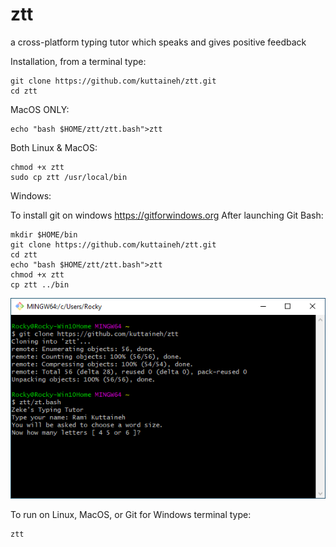 # ztt
a cross-platform typing tutor which speaks and gives positive feedback

Installation, from a terminal type:
```
git clone https://github.com/kuttaineh/ztt.git
cd ztt
```
MacOS ONLY:
```
echo "bash $HOME/ztt/ztt.bash">ztt
```
Both Linux & MacOS:
```
chmod +x ztt
sudo cp ztt /usr/local/bin
```
Windows:

To install git on windows https://gitforwindows.org
After launching Git Bash:
```
mkdir $HOME/bin
git clone https://github.com/kuttaineh/ztt.git
cd ztt
echo "bash $HOME/ztt/ztt.bash">ztt
chmod +x ztt
cp ztt ../bin
```

![Git for Windows](gitforwindows.png)


To run on Linux, MacOS, or Git for Windows terminal type:
```
ztt
```
